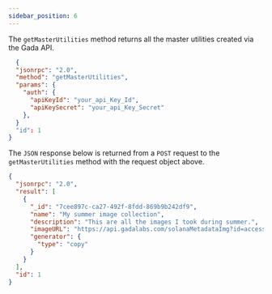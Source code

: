 ```yaml
---
sidebar_position: 6
---
```


The `getMasterUtilities` method returns all the master utilities created via the Gada API.

```json
  {
  "jsonrpc": "2.0",
  "method": "getMasterUtilities",
  "params": {
    "auth": {
      "apiKeyId": "your_api_Key_Id",
      "apiKeySecret": "your_api_Key_Secret"
    },
  }
  "id": 1
}
```

The `JSON` response below is returned from a `POST` request to the `getMasterUtilities` method with the request object above.

```json
{
  "jsonrpc": "2.0",
  "result": [
    {
      "_id": "7cee897c-ca27-492f-8fdd-869b9b242df9",
      "name": "My summer image collection",
      "description": "This are all the images I took during summer.",
      "imageURL": "https://api.gadalabs.com/solanaMetadataImg?id=access-bronze",
      "generator": {
        "type": "copy"
      }
    }
  ],
  "id": 1
}
```
